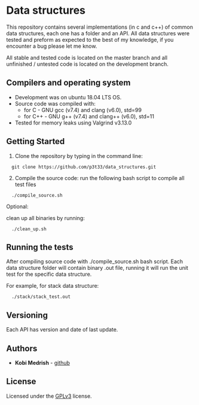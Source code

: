 # Data structures

This repository contains several implementations (in c and c++) of common data structures, each one has a folder and an API. All data structures were tested and preform as expected to the best of my knowledge, if you encounter a bug please let me know. 

All stable and tested code is located on the master branch and all unfinished / untested code is located on the development branch.

## Compilers and operating system
* Development was on ubuntu 18.04 LTS OS.
* Source code was compiled with:
    - for C - GNU gcc (v7.4) and clang (v6.0), std=99
    - for C++ - GNU g++ (v7.4) and clang++ (v6.0), std=11
* Tested for memory leaks using Valgrind v3.13.0
  

## Getting Started

1. Clone the repository by typing in the command line:
```
  git clone https://github.com/p3t33/data_structures.git
```

2. Compile the source code:
run the following bash script to compile all test files 
```
  ./compile_source.sh
```
 
Optional:

clean up all binaries by running:
```
  ./clean_up.sh
```   

## Running the tests
After compiling source code with ./compile_source.sh bash script. Each data structure folder will contain binary .out file, running it will run the unit test for the specific data structure.  

For example, for stack data structure:
```
  ./stack/stack_test.out
```

## Versioning

Each API has version and date of last update.

## Authors

* **Kobi Medrish**  -  [github](https://github.com/p3t33)

## License

Licensed under the [GPLv3](http://www.gnu.org/licenses/gpl-3.0.html) license.


